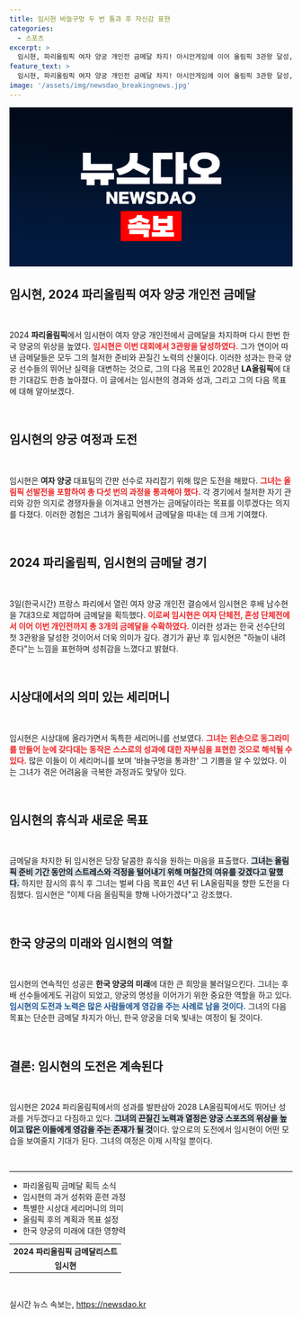 ```yaml
---
title: 임시현 바늘구멍 두 번 통과 후 자신감 표현
categories:
  - 스포츠
excerpt: >
  임시현, 파리올림픽 여자 양궁 개인전 금메달 차지! 아시안게임에 이어 올림픽 3관왕 달성, 바늘구멍 세리머니로 자부심 드러내며 LA올림픽 도전 예고. 클릭하고 자세한 이야기를 확인해보세요!
feature_text: >
  임시현, 파리올림픽 여자 양궁 개인전 금메달 차지! 아시안게임에 이어 올림픽 3관왕 달성, 바늘구멍 세리머니로 자부심 드러내며 LA올림픽 도전 예고. 클릭하고 자세한 이야기를 확인해보세요!
image: '/assets/img/newsdao_breakingnews.jpg'
---
```


<p><img src="/assets/img/newsdao_breakingnews.jpg" alt="cryptoinkorea 속보" /></p>

<h2 data-ke-size="size26">임시현, 2024 파리올림픽 여자 양궁 개인전 금메달</h2>

<p data-ke-size="size16">&nbsp;</p>  

<p>2024 <b>파리올림픽</b>에서 임시현이 여자 양궁 개인전에서 금메달을 차지하며 다시 한번 한국 양궁의 위상을 높였다. <b><span style="color: #ee2323;">임시현은 이번 대회에서 3관왕을 달성하였다.</span></b>  그가 연이어 따낸 금메달들은 모두 그의 철저한 준비와 끈질긴 노력의 산물이다. 이러한 성과는 한국 양궁 선수들의 뛰어난 실력을 대변하는 것으로, 그의 다음 목표인 2028년 <b>LA올림픽</b>에 대한 기대감도 한층 높아졌다. 이 글에서는 임시현의 경과와 성과, 그리고 그의 다음 목표에 대해 알아보겠다.</p>

<p data-ke-size="size16">&nbsp;</p>  

<h2 data-ke-size="size26">임시현의 양궁 여정과 도전</h2>

<p data-ke-size="size16">&nbsp;</p>  

<p>임시현은 <b>여자 양궁</b> 대표팀의 간판 선수로 자리잡기 위해 많은 도전을 해왔다. <b><span style="color: #ee2323;">그녀는 올림픽 선발전을 포함하여 총 다섯 번의 과정을 통과해야 했다.</span></b> 각 경기에서 철저한 자기 관리와 강한 의지로 경쟁자들을 이겨내고 언젠가는 금메달이라는 목표를 이루겠다는 의지를 다졌다. 이러한 경험은 그녀가 올림픽에서 금메달을 따내는 데 크게 기여했다.</p>

<p data-ke-size="size16">&nbsp;</p>  

<h2 data-ke-size="size26">2024 파리올림픽, 임시현의 금메달 경기</h2>

<p data-ke-size="size16">&nbsp;</p>  

<p>3일(한국시간) 프랑스 파리에서 열린 여자 양궁 개인전 결승에서 임시현은 후배 남수현을 7대3으로 제압하며 금메달을 획득했다. <b><span style="color: #ee2323;">이로써 임시현은 여자 단체전, 혼성 단체전에서 이어 이번 개인전까지 총 3개의 금메달을 수확하였다.</span></b> 이러한 성과는 한국 선수단의 첫 3관왕을 달성한 것이어서 더욱 의미가 깊다. 경기가 끝난 후 임시현은 "하늘이 내려준다"는 느낌을 표현하며 성취감을 느꼈다고 밝혔다.</p>

<p data-ke-size="size16">&nbsp;</p>  

<h2 data-ke-size="size26">시상대에서의 의미 있는 세리머니</h2>

<p data-ke-size="size16">&nbsp;</p>  

<p>임시현은 시상대에 올라가면서 독특한 세리머니를 선보였다. <b><span style="color: #ee2323;">그녀는 왼손으로 동그라미를 만들어 눈에 갖다대는 동작은 스스로의 성과에 대한 자부심을 표현한 것으로 해석될 수 있다.</span></b> 많은 이들이 이 세리머니를 보며 '바늘구멍을 통과한' 그 기쁨을 알 수 있었다. 이는 그녀가 겪은 어려움을 극복한 과정과도 맞닿아 있다.</p>

<p data-ke-size="size16">&nbsp;</p>  

<h2 data-ke-size="size26">임시현의 휴식과 새로운 목표</h2>

<p data-ke-size="size16">&nbsp;</p>  

<p>금메달을 차지한 뒤 임시현은 당장 달콤한 휴식을 원하는 마음을 표출했다. <b><span style="background-color: #21538527;">그녀는 올림픽 준비 기간 동안의 스트레스와 걱정을 털어내기 위해 며칠간의 여유를 갖겠다고 말했다.</span></b> 하지만 잠시의 휴식 후 그녀는 벌써 다음 목표인 4년 뒤 LA올림픽을 향한 도전을 다짐했다. 임시현은 "이제 다음 올림픽을 향해 나아가겠다"고 강조했다.</p>

<p data-ke-size="size16">&nbsp;</p>  

<h2 data-ke-size="size26">한국 양궁의 미래와 임시현의 역할</h2>

<p data-ke-size="size16">&nbsp;</p>  

<p>임시현의 연속적인 성공은 <b>한국 양궁의 미래</b>에 대한 큰 희망을 불러일으킨다. 그녀는 후배 선수들에게도 귀감이 되었고, 양궁의 명성을 이어가기 위한 중요한 역할을 하고 있다. <b><span style="color: #1a5490;">임시현의 도전과 노력은 많은 사람들에게 영감을 주는 사례로 남을 것이다.</span></b> 그녀의 다음 목표는 단순한 금메달 차지가 아닌, 한국 양궁을 더욱 빛내는 여정이 될 것이다.</p>

<p data-ke-size="size16">&nbsp;</p>  

<h2 data-ke-size="size26">결론: 임시현의 도전은 계속된다</h2>

<p data-ke-size="size16">&nbsp;</p>  

<p>임시현은 2024 파리올림픽에서의 성과를 발판삼아 2028 LA올림픽에서도 뛰어난 성과를 거두겠다고 다짐하고 있다. <b><span style="background-color: #21538527;">그녀의 끈질긴 노력과 열정은 양궁 스포츠의 위상을 높이고 많은 이들에게 영감을 주는 존재가 될 것</span></b>이다. 앞으로의 도전에서 임시현이 어떤 모습을 보여줄지 기대가 된다. 그녀의 여정은 이제 시작일 뿐이다.</p>

<p data-ke-size="size16">&nbsp;</p>  

<hr style="height: 1px; border: none; background: #000;" />  

<ul>  
<li>파리올림픽 금메달 획득 소식</li>  
<li>임시현의 과거 성취와 훈련 과정</li>  
<li>특별한 시상대 세리머니의 의미</li>  
<li>올림픽 후의 계획과 목표 설정</li>  
<li>한국 양궁의 미래에 대한 영향력</li>  
</ul>  

<table style="width: 100%;">  
<tr>  
<td style="text-align: center; height: 17px;"><b>2024 파리올림픽 금메달리스트</b></td>  
</tr>  
<tr>  
<td style="text-align: center; height: 17px;"><b>임시현</b></td>  
</tr>  
</table>  

<p data-ke-size="size16">&nbsp;</p>  
실시간 뉴스 속보는, <a href="https://newsdao.kr" rel="dofollow">https://newsdao.kr</a>


